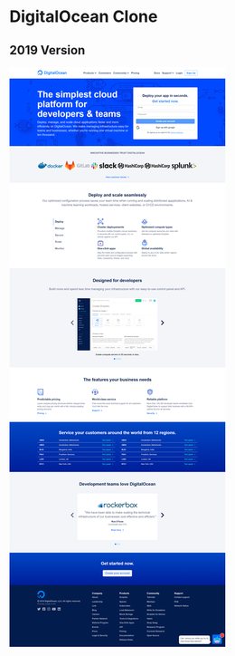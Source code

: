 # DigitalOcean Clone

## 2019 Version
![2019 Version](/img/digital-ocean-2019-preview.png "2019 Version")
